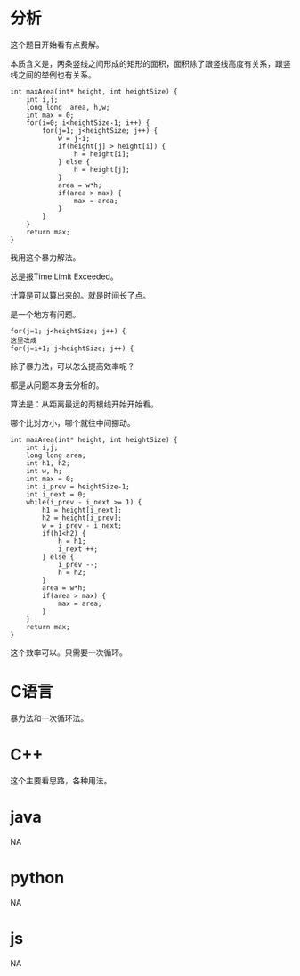 # 分析

这个题目开始看有点费解。

本质含义是，两条竖线之间形成的矩形的面积，面积除了跟竖线高度有关系，跟竖线之间的举例也有关系。

```
int maxArea(int* height, int heightSize) {
    int i,j;
    long long  area, h,w;
    int max = 0;
    for(i=0; i<heightSize-1; i++) {
        for(j=1; j<heightSize; j++) {
            w = j-i;
            if(height[j] > height[i]) {
                h = height[i];
            } else {
                h = height[j];
            }
            area = w*h;
            if(area > max) {
                max = area;
            }
        }
    }
    return max;
}
```

我用这个暴力解法。

总是报Time Limit Exceeded。

计算是可以算出来的。就是时间长了点。

是一个地方有问题。

```
for(j=1; j<heightSize; j++) {
这里改成
for(j=i+1; j<heightSize; j++) {
```



除了暴力法，可以怎么提高效率呢？

都是从问题本身去分析的。

算法是：从距离最远的两根线开始开始看。

哪个比对方小，哪个就往中间挪动。

```
int maxArea(int* height, int heightSize) {
    int i,j;
    long long area;
    int h1, h2;
    int w, h;
    int max = 0;
    int i_prev = heightSize-1;
    int i_next = 0;
    while(i_prev - i_next >= 1) {
        h1 = height[i_next];
        h2 = height[i_prev];
        w = i_prev - i_next;
        if(h1<h2) {
            h = h1;
            i_next ++;
        } else {
            i_prev --;
            h = h2;
        }
        area = w*h;
        if(area > max) {
            max = area;
        }
    }
    return max;
}
```

这个效率可以。只需要一次循环。



# C语言

暴力法和一次循环法。





# C++

这个主要看思路，各种用法。





# java

NA



# python

NA

# js

NA

